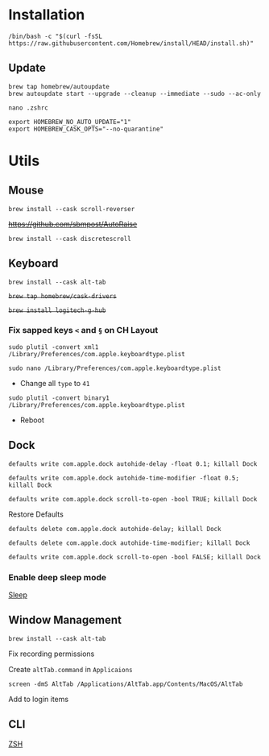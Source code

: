 # Installation

`/bin/bash -c "$(curl -fsSL https://raw.githubusercontent.com/Homebrew/install/HEAD/install.sh)"`

## Update

```shell
brew tap homebrew/autoupdate
brew autoupdate start --upgrade --cleanup --immediate --sudo --ac-only
```

`nano .zshrc`

```shell
export HOMEBREW_NO_AUTO_UPDATE="1"
export HOMEBREW_CASK_OPTS="--no-quarantine"
```

# Utils

## Mouse

`brew install --cask scroll-reverser`

<s> https://github.com/sbmpost/AutoRaise </s>

`brew install --cask discretescroll`

## Keyboard

`brew install --cask alt-tab`

<s>`brew tap homebrew/cask-drivers` </s>

<s>`brew install logitech-g-hub`</s>

### Fix sapped keys `<` and `§` on CH Layout

`sudo plutil -convert xml1 /Library/Preferences/com.apple.keyboardtype.plist `

`sudo nano /Library/Preferences/com.apple.keyboardtype.plist`

- Change all `type` to `41`

`sudo plutil -convert binary1 /Library/Preferences/com.apple.keyboardtype.plist`

- Reboot

## Dock

`defaults write com.apple.dock autohide-delay -float 0.1; killall Dock`

`defaults write com.apple.dock autohide-time-modifier -float 0.5; killall Dock`

`defaults write com.apple.dock scroll-to-open -bool TRUE; killall Dock`

Restore Defaults

`defaults delete com.apple.dock autohide-delay; killall Dock`

`defaults delete com.apple.dock autohide-time-modifier; killall Dock`

`defaults write com.apple.dock scroll-to-open -bool FALSE; killall Dock`

### Enable deep sleep mode

[Sleep](./sleep.md)

 ## Window Management

`brew install --cask alt-tab`

Fix recording permissions

Create `altTab.command` in `Applicaions`

```Command
screen -dmS AltTab /Applications/AltTab.app/Contents/MacOS/AltTab
```

Add to login items

<!-- ## Font

### Smooth fonts on 1080p external displays

```bash
defaults write -g CGFontRenderingFontSmoothingDisabled -bool NO
defaults -currentHost write -globalDomain AppleFontSmoothing -int 4
```

Restore defaults

```bash
defaults -currentHost delete -globalDomain AppleFontSmoothing
defaults write -g CGFontRenderingFontSmoothingDisabled -bool YES
``` -->

## CLI

[ZSH](../linux/apt/zsh.md)
